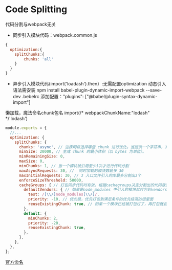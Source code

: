 # Code Splitting

代码分割与webpack无关

- 同步引入模块代码：webpack.common.js
```js
{
  optimization:{
  	splitChunks:{
  		chunks: 'all'
  	}
  }
}
```

- 异步引入模块代码(import('loadash').then）:无需配置optimization
   动态引入语法需安装 npm install babel-plugin-dynamic-import-webpack --save-dev
   .bebelrc 添加配置："plugins": ["@babel/plugin-syntax-dynamic-import"]

懒加载，魔法命名chunk包名
import(/* webpackChunkName:"lodash" */'lodash') 

```js
module.exports = {
  //...
  optimization: {
    splitChunks: {
      chunks: 'async', // 这表明将选择哪些 chunk 进行优化。当提供一个字符串，有效值为 all，async 和 initial。设置为 all 可能特别强大，因为这意味着 chunk 可以在异步和非异步 chunk 之间共享。
      minSize: 20000, // 生成 chunk 的最小体积（以 bytes 为单位）。
      minRemainingSize: 0,
      maxSize: 0,
      minChunks: 1, // 当一个模块被引用至少1次才进行代码分割
      maxAsyncRequests: 30, //  同时加载的模块数最多 30
      maxInitialRequests: 30, // 3 入口文件引入的库最多分割出3个
      enforceSizeThreshold: 50000,
      cacheGroups: { // 打包同步代码时有效，根据cachegroups决定分割出的代码放到哪个文件中去
        defaultVendors: { // 如果是node_modules 中引入的模块就打包到vendors.js中
          test: /[\\/]node_modules[\\/]/,
          priority: -10, // 优先级，优先打包到满足条件的优先级高的组里面
          reuseExistingChunk: true, // 如果一个模块已经被打包过了，再打包就会忽略这个模块
        },
        default: {
          minChunks: 2,
          priority: -20,
          reuseExistingChunk: true,
        },
      },
    },
  },
};
```
[官方命名](https://webpack.docschina.org/plugins/split-chunks-plugin/)